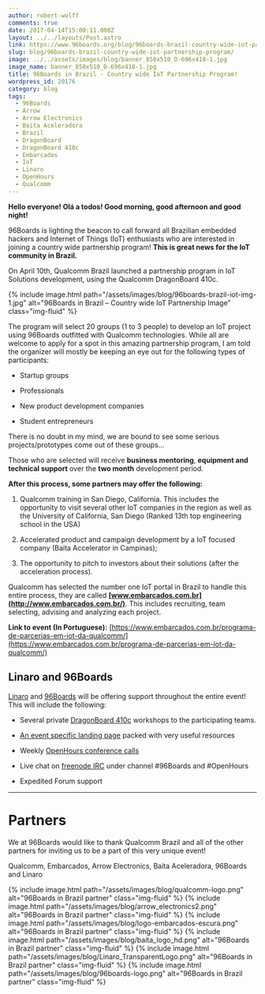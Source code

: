 ```yaml
---
author: robert-wolff
comments: true
date: 2017-04-14T15:00:11.000Z
layout: ../../layouts/Post.astro
link: https://www.96boards.org/blog/96boards-brazil-country-wide-iot-partnership-program/
slug: blog/96boards-brazil-country-wide-iot-partnership-program/
image: ../../assets/images/blog/banner_850x510_D-696x418-1.jpg
image_name: banner_850x510_D-696x418-1.jpg
title: 96Boards in Brazil - Country wide IoT Partnership Program!
wordpress_id: 20176
category: blog
tags:
  - 96Boards
  - Arrow
  - Arrow Electronics
  - Baita Aceleradora
  - Brazil
  - DragonBoard
  - DragonBoard 410c
  - Embarcados
  - IoT
  - Linaro
  - OpenHours
  - Qualcomm
---
```


**Hello everyone! Olá a todos! Good morning, good afternoon and good night!**

96Boards is lighting the beacon to call forward all Brazilian embedded hackers and Internet of Things (IoT) enthusiasts who are interested in joining a country wide partnership program! **This is great news for the IoT community in Brazil.**

On April 10th, Qualcomm Brazil launched a partnership program in IoT Solutions development, using the Qualcomm DragonBoard 410c.

{% include image.html path="/assets/images/blog/96boards-brazil-iot-img-1.jpg" alt="96Boards in Brazil – Country wide IoT Partnership Image" class="img-fluid" %}

The program will select 20 groups (1 to 3 people) to develop an IoT project using 96Boards outfitted with Qualcomm technologies. While all are welcome to apply for a spot in this amazing partnership program, I am told the organizer will mostly be keeping an eye out for the following types of participants:

- Startup groups

- Professionals

- New product development companies

- Student entrepreneurs

There is no doubt in my mind, we are bound to see some serious projects/prototypes come out of these groups...

Those who are selected will receive **business mentoring**, **equipment and technical support** over the **two month** development period.

**After this process, some partners may offer the following:**

1. Qualcomm training in San Diego, California. This includes the opportunity to visit several other IoT companies in the region as well as the University of California, San Diego (Ranked 13th top engineering school in the USA)

2. Accelerated product and campaign development by a IoT focused company (Baita Accelerator in Campinas);

3. The opportunity to pitch to investors about their solutions (after the acceleration process).

Qualcomm has selected the number one IoT portal in Brazil to handle this entire process, they are called **[www.embarcados.com.br](http://www.embarcados.com.br/)**. This includes recruiting, team selecting, advising and analyzing each project.

**Link to event (In Portuguese):** [https://www.embarcados.com.br/programa-de-parcerias-em-iot-da-qualcomm/](https://www.embarcados.com.br/programa-de-parcerias-em-iot-da-qualcomm/)

## Linaro and 96Boards

[Linaro](https://www.linaro.org/) and [96Boards](/) will be offering support throughout the entire event! This will include the following:

- Several private [DragonBoard 410c](/product/dragonboard410c/) workshops to the participating teams.

- [An event specific landing page](/go/db410c-partnership-brazil/) packed with very useful resources

- Weekly [OpenHours conference calls](/)

- Live chat on [freenode IRC](https://webchat.freenode.net/) under channel #96Boards and #OpenHours

- Expedited Forum support

---

# **Partners**

We at 96Boards would like to thank Qualcomm Brazil and all of the other partners for inviting us to be a part of this very unique event!

Qualcomm, Embarcados, Arrow Electronics, Baita Aceleradora, 96Boards and Linaro

{% include image.html path="/assets/images/blog/qualcomm-logo.png" alt="96Boards in Brazil partner" class="img-fluid" %}
{% include image.html path="/assets/images/blog/arrow_electronics2.png" alt="96Boards in Brazil partner" class="img-fluid" %}
{% include image.html path="/assets/images/blog/logo-embarcados-escura.png" alt="96Boards in Brazil partner" class="img-fluid" %}
{% include image.html path="/assets/images/blog/baita_logo_hd.png" alt="96Boards in Brazil partner" class="img-fluid" %}
{% include image.html path="/assets/images/blog/Linaro_TransparentLogo.png" alt="96Boards in Brazil partner" class="img-fluid" %}
{% include image.html path="/assets/images/blog/96boards-logo.png" alt="96Boards in Brazil partner" class="img-fluid" %}
